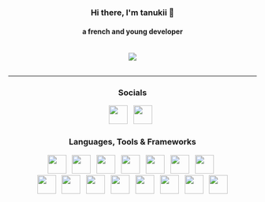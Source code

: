 <div id="UnTanukii" align="center">
  <h3> Hi there, I'm <b>tanukii</b> 👋 </h3>
  <h4> a french and young developer</h4>
  <br>
  <a href="https://discord.com/users/670255715553902612"><img src="https://lanyard.cnrad.dev/api/670255715553902612?hideActivity=true&borderRadius=10px"/></a>
  <br><br>

---
<h3>Socials</h3>
<div>
  <a href="https://dsc.gg/untanukii"><img src="https://skillicons.dev/icons?i=discord" height="38" width="38"></a>
  &nbsp;
  <a href="https://twitter.com/untanukii"><img src="https://skillicons.dev/icons?i=twitter" height="38" width="38"></a>
  &nbsp;
</div>

<h3>Languages, Tools & Frameworks</h3>
<div>
  <a href="https://javascript.com"><img src="https://skillicons.dev/icons?i=javascript" height="38" width="38"></a>
  &nbsp;
  <a href="https://nodejs.org"><img src="https://skillicons.dev/icons?i=nodejs" height="38" width="38"></a>
  &nbsp;
  <a href="https://discord.js.org/"><img src="https://skillicons.dev/icons?i=discordjs" height="38" width="38"></a>
  &nbsp;
  <a href="https://expressjs.com/"><img src="https://skillicons.dev/icons?i=express" height="38" width="38"></a>
  &nbsp;
  <a href="https://lua.org/"><img src="https://skillicons.dev/icons?i=lua" height="38" width="38"></a>
  &nbsp;
  <a href="https://python.org/"><img src="https://skillicons.dev/icons?i=python" height="38" width="38"></a>
  &nbsp;
  <a href="https://flask.palletsprojects.com/en/3.0.x/"><img src="https://skillicons.dev/icons?i=flask" height="38" width="38"></a>
  &nbsp;
  <br>
  <a href="https://php.net/"><img src="https://skillicons.dev/icons?i=php" height="38" width="38"></a>
  &nbsp;
  <a href="https://mysql.com/"><img src="https://skillicons.dev/icons?i=mysql" height="38" width="38"></a>
  &nbsp;
  <a href="https://notion.so/"><img src="https://skillicons.dev/icons?i=notion" height="38" width="38"></a>
  &nbsp;
  <a href="https://github.com"><img src="https://skillicons.dev/icons?i=github" height="38" width="38"></a>
  &nbsp;
  <a href="https://git-scm.com/"><img src="https://skillicons.dev/icons?i=git" height="38" width="38"></a>
  &nbsp;
  <a href="https://code.visualstudio.com"><img src="https://skillicons.dev/icons?i=vscode" height="38" width="38"></a>
  &nbsp;
  <a href="https://figma.com/"><img src="https://skillicons.dev/icons?i=figma" height="38" width="38"></a>
  &nbsp;
  <a href="https://adobe.com/products/photoshop.html"><img src="https://skillicons.dev/icons?i=photoshop" height="38" width="38"></a>
</div>
</div>
